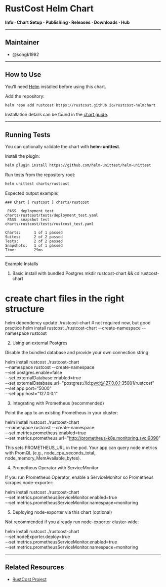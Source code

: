 # RustCost Helm Chart

**Info · Chart Setup · Publishing · Releases · Downloads · Hub**

---

## Maintainer

- @songk1992

---

## How to Use

You’ll need [Helm](https://helm.sh/docs/) installed before using this chart.

Add the repository:

```bash
helm repo add rustcost https://rustcost.github.io/rustcost-helmchart
```

Installation details can be found in the [chart guide](https://rustcost.github.io/rustcost-helm-chart).

---

## Running Tests

You can optionally validate the chart with **helm-unittest**.

Install the plugin:

```bash
helm plugin install https://github.com/helm-unittest/helm-unittest
```

Run tests from the repository root:

```bash
helm unittest charts/rustcost
```

Expected output example:

```
### Chart [ rustcost ] charts/rustcost

 PASS  deployment test            charts/rustcost/tests/deployment_test.yaml
 PASS  snapshot test              charts/rustcost/tests/rustcost_test.yaml

Charts:      1 of 1 passed
Suites:      2 of 2 passed
Tests:       2 of 2 passed
Snapshots:   1 of 1 passed
Time:        29ms
```

---

Example Installs

1. Basic install with bundled Postgres
   mkdir rustcost-chart && cd rustcost-chart

# create chart files in the right structure

helm dependency update ./rustcost-chart # not required now, but good practice
helm install rustcost ./rustcost-chart --create-namespace --namespace rustcost

2. Using an external Postgres

Disable the bundled database and provide your own connection string:

helm install rustcost ./rustcost-chart \
 --namespace rustcost --create-namespace \
 --set postgres.enable=false \
 --set externalDatabase.enabled=true \
 --set externalDatabase.url="postgres://id:pwd@127.0.0.1:35001/rustcost" \
 --set app.port="5000" \
 --set app.host="127.0.0.1"

3. Integrating with Prometheus (recommended)

Point the app to an existing Prometheus in your cluster:

helm install rustcost ./rustcost-chart \
 --namespace rustcost --create-namespace \
 --set metrics.prometheus.enabled=true \
 --set metrics.prometheus.url="http://prometheus-k8s.monitoring.svc:9090"

This sets PROMETHEUS_URL in the pod. Your app can query node metrics with PromQL (e.g., node_cpu_seconds_total, node_memory_MemAvailable_bytes).

4. Prometheus Operator with ServiceMonitor

If you run Prometheus Operator, enable a ServiceMonitor so Prometheus scrapes node-exporter:

helm install rustcost ./rustcost-chart \
 --set metrics.prometheusServiceMonitor.enabled=true \
 --set metrics.prometheusServiceMonitor.namespace=monitoring

5. Deploying node-exporter via this chart (optional)

Not recommended if you already run node-exporter cluster-wide:

helm install rustcost ./rustcost-chart \
 --set nodeExporter.deploy=true \
 --set metrics.prometheusServiceMonitor.enabled=true \
 --set metrics.prometheusServiceMonitor.namespace=monitoring

---

## Related Resources

- [RustCost Project](https://github.com/orgs/rustcost)
